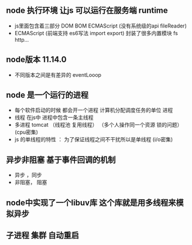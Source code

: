 ## node 执行环境 让js 可以运行在服务端 runtime
- js里面包含着三部分 DOM BOM ECMAScript (没有系统级的api fileReader)
- ECMAScript (前端支持 es6写法 import export) 封装了很多内置模块 fs http...

## node版本 11.14.0
- 不同版本之间是有差异的  eventLooop


## node 是一个运行的进程
- 每个软件启动的时候 都会开一个进程 计算机分配调度任务的单位  进程
- 线程 在js中 进程中包含一条主线程 
- 多进程 tomcat （线程池 复用线程） （多个人操作同一个资源 锁的问题） (cpu密集) 
- js 的单线程的特性 ： 为了保证线程之间不干扰所以是单线程   (i/o密集)

## 异步非阻塞  基于事件回调的机制
- 异步 ，同步
- 非阻塞， 阻塞 

## node中实现了一个libuv库 这个库就是用多线程来模拟异步

## 子进程 集群 自动重启